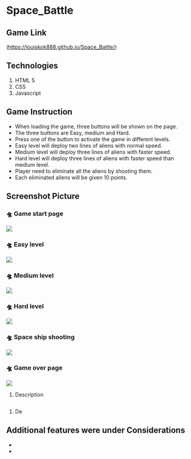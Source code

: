 # Space_Battle

## Game Link
(https://louiskok888.github.io/Space_Battle/)

## Technologies
1. HTML 5
1. CSS
1. Javascript

## Game Instruction
- When loading the game, three buttons will be shown on the page.
- The three buttons are Easy, medium and Hard.
- Press one of the button to activate the game in different levels.
- Easy level will deploy two lines of aliens with normal speed.
- Medium level will deploy three lines of aliens with faster speed.
- Hard level will deploy three lines of aliens with faster speed than medium level.
- Player need to eliminate all the aliens by shooting them.
- Each eliminated aliens will be given 10 points.

## Screenshot Picture

###  🛸 Game start page

![](Game_instruction/Game_start_page.png)

### 🛸 Easy level

![](Game_instruction/Easy_level.png)

### 🛸 Medium level

![](Game_instruction/Medium_level.png)

### 🛸 Hard level

![](Game_instruction/Hard_level.png)

### 🛸 Space ship shooting

![](Game_instruction/Space_ship_shooting.png)

### 🛸 Game over page

![](Game_instruction/Game_over.png)


1. Description

![]()
1. De

## Additional features were under Considerations
-
-
